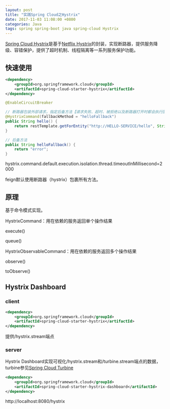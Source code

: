 ```yaml
---
layout: post
title: "实践Spring Cloud之Hystrix"
date: 2017-11-03 11:08:00 +0800
categories: Java
tags: spring spring-boot java spring-cloud Hystrix
---
```


[Spring Cloud Hystrix]()是基于[Netflix Hystrix](https://github.com/Netflix/hystrix)的封装，实现断路器，提供服务降级、容错保护，提供了超时机制、线程隔离等一系列服务保护功能。

## 快速使用

```xml
<dependency>
	<groupId>org.springframework.cloud</groupId>
	<artifactId>spring-cloud-starter-hystrix</artifactId>
</dependency>
```



```java
@EnableCircuitBreaker
```



```java
// 断路器包装外部请求，指定后备方法【请求失败、超时、被拒绝以及断路器打开时都会执行回退逻辑】
@HystrixCommand(fallbackMethod = "helloFallback")
public String hello() {
	return restTemplate.getForEntity("http://HELLO-SERVICE/hello", String.class).getBody();
}

// 后备方法
public String helloFallback() {
	return "error";
}
```

hystrix.command.default.execution.isolation.thread.timeoutInMillisecond=2000

feign默认使用断路器（hystrix）包裹所有方法。

## 原理

基于命令模式实现。

HystrixCommand：用在依赖的服务返回单个操作结果

execute()

queue()

HystrixObservableCommand：用在依赖的服务返回多个操作结果

observe()

toObserve()

## Hystrix Dashboard

### client

```xml
<dependency>
	<groupId>org.springframework.cloud</groupId>
	<artifactId>spring-cloud-starter-hystrix</artifactId>
</dependency>
```

提供/hystrix.stream端点

### server

Hystrix Dashboard实现可视化/hystrix.stream和/turbine.stream端点的数据，turbine参见[Spring Cloud Turbine](/2017/11/28/实践Spring-Cloud之Turbine.html)

```xml
<dependency>
	<groupId>org.springframework.cloud</groupId>
	<artifactId>spring-cloud-starter-hystrix-dashboard</artifactId>
</dependency>
```

http://localhost:8080/hystrix